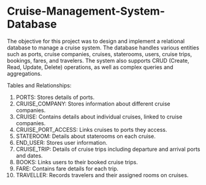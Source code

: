 # Cruise-Management-System-Database
The objective for this project was to design and implement a relational database to manage a cruise system. The database handles various entities such as ports, cruise companies, cruises, staterooms, users, cruise trips, bookings, fares, and travelers. The system also supports CRUD (Create, Read, Update, Delete) operations, as well as complex queries and aggregations.

Tables and Relationships:

1. PORTS: Stores details of ports.
2. CRUISE_COMPANY: Stores information about different cruise companies.
3. CRUISE: Contains details about individual cruises, linked to cruise companies.
4. CRUISE_PORT_ACCESS: Links cruises to ports they access.
5. STATEROOM: Details about staterooms on each cruise.
6. END_USER: Stores user information.
7. CRUISE_TRIP: Details of cruise trips including departure and arrival ports and dates.
8. BOOKS: Links users to their booked cruise trips.
9. FARE: Contains fare details for each trip.
10. TRAVELLER: Records travelers and their assigned rooms on cruises.
